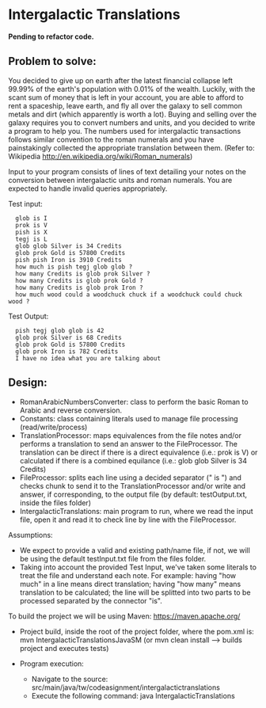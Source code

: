 # Intergalactic Translations

**Pending to refactor code.**

## Problem to solve:

You decided to give up on earth after the latest financial collapse left 99.99% of the earth's population with 0.01% of the wealth. Luckily, with the scant sum of money that is left in your account, you are able to afford to rent a spaceship, leave earth, and fly all over the galaxy to sell common metals and dirt (which apparently is worth a lot).
Buying and selling over the galaxy requires you to convert numbers and units, and you decided to write a program to help you.
The numbers used for intergalactic transactions follows similar convention to the roman numerals and you have painstakingly collected the appropriate translation between them. (Refer to: Wikipedia http://en.wikipedia.org/wiki/Roman_numerals)

Input to your program consists of lines of text detailing your notes on the conversion between intergalactic units and roman numerals. You are expected to handle invalid queries appropriately.

Test input:
```
  glob is I
  prok is V
  pish is X
  tegj is L
  glob glob Silver is 34 Credits
  glob prok Gold is 57800 Credits
  pish pish Iron is 3910 Credits
  how much is pish tegj glob glob ?
  how many Credits is glob prok Silver ?
  how many Credits is glob prok Gold ?
  how many Credits is glob prok Iron ?
  how much wood could a woodchuck chuck if a woodchuck could chuck wood ?
```
Test Output:
```
  pish tegj glob glob is 42
  glob prok Silver is 68 Credits
  glob prok Gold is 57800 Credits
  glob prok Iron is 782 Credits
  I have no idea what you are talking about
```

## Design:
- RomanArabicNumbersConverter: class to perform the basic Roman to Arabic and reverse conversion.
- Constants: class containing literals used to manage file processing (read/write/process)
- TranslationProcessor: maps equivalences from the file notes and/or performs a translation to
	send an answer to the FileProcessor. The translation can be direct if there is a direct
	equivalence (i.e.: prok is V) or calculated if there is a combined equilance
	(i.e.: glob glob Silver is 34 Credits)
- FileProcessor: splits each line using a decided separator (" is ") and checks chunk to
	send it to the TranslationProcessor and/or write and answer, if corresponding, to
	the output file (by default: testOutput.txt, inside the files folder) 
- IntergalacticTranslations: main program to run, where we read the input file, open it and read
		 it to check line by line with the FileProcessor.

Assumptions:
- We expect to provide a valid and existing path/name file, if not, we will be using the
	default testInput.txt file from the files folder.
- Taking into account the provided Test Input, we've taken some literals to treat the
	file and understand each note. For example: having "how much" in a line means direct
	translation; having "how many" means translation to be calculated; the line will be
	splitted into two parts to be processed separated by the connector "is".


To build the project we will be using Maven: https://maven.apache.org/
- Project build, inside the root of the project folder, where the pom.xml is: 
		mvn IntergalacticTranslationsJavaSM
		(or mvn clean install --> builds project and executes tests)


- Program execution:
	- Navigate to the source: src/main/java/tw/codeasignment/intergalactictranslations
	- Execute the following command:
			java IntergalacticTranslations <inputFileFullPathAndName> <outputFileNameFullPathAndName>
